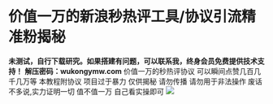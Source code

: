 # 价值一万的新浪秒热评工具/协议引流精准粉揭秘

**未测试，自行下载研究。如果搭建有问题，可以联系我，终身会员免费提供技术支持！**
**解压密码：wukongymw.com**
价值一万的秒热评协议 可以瞬间点赞几百几千几万等
本教程附协议
项目过于暴力 仅供揭秘 请勿传播 请勿用于非法操作
废话不多说,实力证明一切
值不值一万 自己看实操即可
[![](https://wukongymw.com/wp-content/uploads/2023/07/1688392887-465ef2f0d3f9df5.png)](https://wukongymw.com/wp-content/uploads/2023/07/1688392887-465ef2f0d3f9df5.png)
